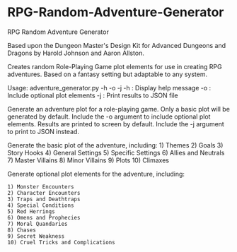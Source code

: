 # RPG-Random-Adventure-Generator
RPG Random Adventure Generator

Based upon the Dungeon Master's Design Kit for Advanced Dungeons and Dragons by Harold Johnson and Aaron Allston.

Creates random Role-Playing Game plot elements for use in creating RPG adventures. Based on a fantasy setting but adaptable to any system.

Usage: adventure_generator.py -h -o -j
        -h : Display help message
        -o : Include optional plot elements
        -j : Print results to JSON file
        
Generate an adventure plot for a role-playing game.
Only a basic plot will be generated by default.
Include the -o argument to include optional plot elements.
Results are printed to screen by default.
Include the -j argument to print to JSON instead.


Generate the basic plot of the
adventure, including:
    1) Themes
    2) Goals
    3) Story Hooks
    4) General Settings
    5) Specific Settings
    6) Allies and Neutrals
    7) Master Villains
    8) Minor Villains
    9) Plots
    10) Climaxes

 Generate optional plot elements for
 the adventure, including:

    1) Monster Encounters
    2) Character Encounters
    3) Traps and Deathtraps
    4) Special Conditions
    5) Red Herrings
    6) Omens and Prophecies
    7) Moral Quandaries
    8) Chases
    9) Secret Weakness
    10) Cruel Tricks and Complications
